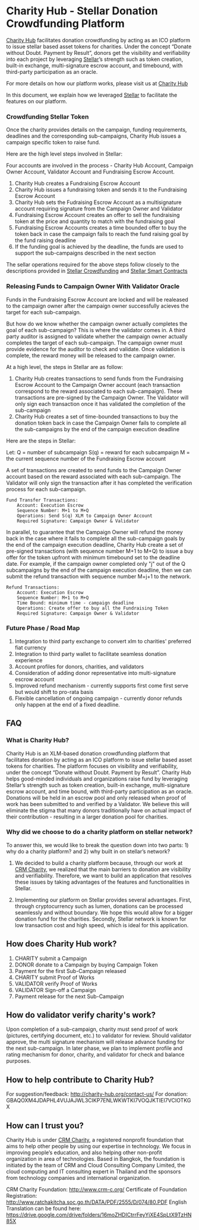 # Charity Hub - Stellar Donation Crowdfunding Platform


[Charity Hub] facilitates donation crowdfunding by acting as an ICO platform to issue stellar based asset tokens for charities. Under the concept “Donate without Doubt. Payment by Result”, donors get the visibility and verifiability into each project by leveraging [Stellar]’s strength such as token creation, built-in exchange, multi-signature escrow account, and timebound, with third-party participation as an oracle.

For more details on how our platform works, please visit us at [Charity Hub]

In this document, we explain how we leveraged [Stellar] to facilitate the features on our platform.

### Crowdfunding Stellar Token 

Once the charity provides details on the campaign, funding requirements, deadlines and the corresponding sub-campaigns, Charity Hub issues a campaign specific token to raise fund.

Here are the high level steps involved in Stellar:

Four accounts are involved in the process - Charity Hub Account,
Campaign Owner Account, Validator  Account and Fundraising Escrow Account.

1. Charity Hub creates a Fundraising Escrow Account 
2. Charity Hub issues a fundraising token and sends it to the Fundraising Escrow Account
3. Charity Hub sets the Fudraising Escrow Account as a multisignature account requiring signature from the Campaign Owner and Validator
4. Fundraising Escrow Account creates an offer to sell the fundraising token at the price and quantity to match with the fundraising goal
5. Fundraising Escrow Accounts creates a time bounded offer to buy the token back in case the campaign fails to reach the fund raising goal by the fund raising deadline
6. If the funding goal is achieved by the deadline, the funds are used to support the sub-campaigns described in the next section

The sellar operations required for the above steps follow closely to the descriptions provided in [Stellar Crowdfunding] and [Stellar Smart Contracts]

### Releasing Funds to Campaign Owner With Validator Oracle 

Funds in the Fundraising Escrow Account are locked and will be realeased to the campaign owner after the campaign owner successfully acieves the target for each sub-campaign.

But how do we know whether the campaign owner actually completes the goal of each sub-campaign? This is where the validator comes in. A third party auditor is assigned to validate whether the campaign owner actually completes the target of each sub-campaign. The campaign owner must provide evidence for the auditor to check and validate. Once validation is complete, the reward money will be released to the campaign owner.

At a high level, the steps in Stellar are as follow:
1. Charity Hub creates transactions to send funds from the Fundraising Escrow Account to the Campaign Owner account (each transaction correspond to the reward associated to each sub-campaign). These transactions are pre-signed by the Campaign Owner. The Validator will only sign each transaction once it has validated the completion of the sub-campaign
2. Charity Hub creates a set of time-bounded transactions to buy the donation token back in case the Campaign Owner fails to complete all the sub-campaigns by the end of the campaign execution deadline

Here are the steps in Stellar:

Let:
Q = number of subcampaign
S(q) = reward for each subcampaign
M = the current sequence number of the Fundraising Escrow account

A set of transactions are  created to send funds to the Campaign Owner account based on the reward associated with each sub-campaign. The Validator will only sign the transaction after it has completed the verification process for each sub-campaign.


    Fund Transfer Transactions:
        Account: Execution Escrow
        Sequence Number: M+1 to M+Q
        Operations: Send S(q) XLM to Campaign Owner Account
        Required Signature: Campaign Owner & Validator

In parallel, to guarantee that the Campaign Owner will refund the money back in the case where it fails to complete all the sub-campaign goals by the end of the campaign execution deadline, Charity Hub create a set of pre-signed transactions (with sequence number M+1 to M+Q) to issue a buy offer for the token upfront with minimum timebound set to the deadline date. For example, if the campaign owner completed only "j" out of the Q subcampaigns by the end of the campaign execution deadline, then we can submit the refund transaction with sequence number M+j+1 to the network.

    Refund Transactions:
        Account: Execution Escrow
        Sequence Number: M+1 to M+Q
        Time Bound: minimum time - campaign deadline
        Operations: Create offer to buy all the Fundraising Token
        Required Signature: Campaign Owner & Validator

### Future Phase / Road Map
1. Integration to third party exchange to convert xlm to charities' preferred fiat currency
2. Integration to third party wallet to facilitate seamless donation experience
3. Account profiles for donors, charities, and validators
4. Consideration of adding donor representative into multi-signature escrow account
5. Improved refund mechanism - currently supports first come first serve but would shift to pro-rata basis
6. Flexible cancellation of ongoing campaign - currently donor refunds only happen at the end of a fixed deadline.


## FAQ
### What is Charity Hub?
Charity Hub is an XLM-based donation crowdfunding platform that facilitates donation by acting as an ICO platform to issue stellar based asset tokens for charities. The platform focuses on visibility and verifiability, under the concept “Donate without Doubt. Payment by Result”. Charity Hub helps good-minded individuals and organizations raise fund by leveraging Stellar’s strength such as token creation, built-in exchange, multi-signature escrow account, and time bound, with third-party participation as an oracle. Donations will be held in an escrow pool and only released when proof of work has been submitted to and verified by a Validator. We believe this will eliminate the stigma that many donors traditionally have on actual impact of their contribution - resulting in a larger donation pool for charities.

### Why did we choose to do a charity platform on stellar network?
To answer this, we would like to break the question down into two parts: 1) why do a charity platform? and 2) why built in on stellar’s network?

1) We decided to build a charity platform because, through our work at [CRM Charity], we realized that the main barriers to donation are visibility and verifiability. Therefore, we want to build an application that resolves these issues by taking advantages of the features and functionalities in Stellar.

2) Implementing our platform on Stellar provides several advantages. First, through cryptocurrency such as lumen, donations can be processed seamlessly and without boundary. We hope this would allow for a bigger donation fund for the charities. Secondly, Stellar network is known for low transaction cost and high speed, which is ideal for this application.  

## How does Charity Hub work?

1. CHARITY submit a Campaign
2. DONOR donate to a Campaign by buying Campaign Token 
3. Payment for the first Sub-Campaign released 
4. CHARITY submit Proof of Works
5. VALIDATOR verify Proof of Works
6. VALIDATOR Sign-off a Campaign
7. Payment release for the next Sub-Campaign

## How do validator verify charity's work?
Upon completion of a sub-campaign, charity must send proof of work (pictures, certifying document, etc.) to validator for review. Should validator approve, the multi signature mechanism will release advance funding for the next sub-campaign. In later phase, we plan to implement profile and rating mechanism for donor, charity, and validator for check and balance purposes.  

## How to help contribute to Charity Hub?
For suggestion/feedback: http://charity-hub.org/contact-us/
For donation: GBAQOXM4JDAPHL4VUJAJWL3CIKP7ENLWKWTKI7VOQJKTIEI7VCIOTKGX

## How can I trust you?

Charity Hub is under [CRM Charity], a registered nonprofit foundation that aims to help other people by using our expertise in technology. We focus in improving people’s education, and also helping other non-profit organization in area of technologies. Based in Bangkok, the foundation is initiated by the team of CRM and Cloud Consulting Company Limited, the cloud computing and IT consulting expert in Thailand and the sponsors from technology companies and international organization.

CRM Charity Foundation: http://www.crm-c.org/ 
Certificate of Foundation Registration:
http://www.ratchakitcha.soc.go.th/DATA/PDF/2555/D/074/80.PDF 
English Translation can be found here:
https://drive.google.com/drive/folders/16moZHDICtrrFeyYjXE4SpLtX9TzHN85X
  

    
    
   [Stellar Crowdfunding]: <https://www.stellar.org/blog/multisig-and-simple-contracts-stellar>
   [CRM Charity]: <http://www.crm-c.org/>
   [Stellar Smart Contracts]: <https://www.stellar.org/developers/guides/walkthroughs/stellar-smart-contracts.html>
   [Stellar]: <https://www.stellar.org/>
   [Charity Hub]: <http://charity-hub.org>
   

